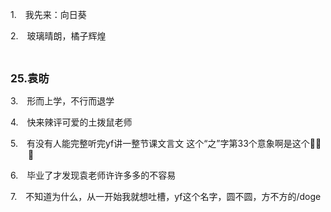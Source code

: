<p class="MsoNormal" style="margin-left:21.0pt;text-indent:-21.0pt;mso-list:l10 level1 lfo11">
<?if !supportLists?><span lang="EN-US"><span style="mso-list:Ignore">1.<span style='font:7.0pt "Times New Roman"'>     
                    </span></span></span>
<?endif?>我先来：向日葵
        </p><p class="MsoNormal" style="margin-left:21.0pt;text-indent:-21.0pt;mso-list:l10 level1 lfo11">
<?if !supportLists?><span lang="EN-US"><span style="mso-list:Ignore">2.<span style='font:7.0pt "Times New Roman"'>     
                    </span></span></span>
<?endif?>玻璃晴朗，橘子辉煌
        </p><p class="MsoNormal"><span lang="EN-US">
<o:p> </o:p>
</span></p><p class="MsoNormal"><b><span lang="EN-US" style="font-size:13.0pt">25.</span></b><span class="GramE"><b><span style="font-size:13.0pt">袁</span></b></span><b><span style="font-size:13.0pt">昉</span></b></p><p class="MsoNormal" style="margin-left:21.0pt;text-indent:-21.0pt;mso-list:l10 level1 lfo11">
<?if !supportLists?><span lang="EN-US"><span style="mso-list:Ignore">3.<span style='font:7.0pt "Times New Roman"'>     
                    </span></span></span>
<?endif?>形而上学，不行而退学
        </p><p class="MsoNormal" style="margin-left:21.0pt;text-indent:-21.0pt;mso-list:l10 level1 lfo11">
<?if !supportLists?><span lang="EN-US"><span style="mso-list:Ignore">4.<span style='font:7.0pt "Times New Roman"'>     
                    </span></span></span>
<?endif?><span class="GramE">快来辣评可爱</span>的土拨鼠老师
        </p><p class="MsoNormal" style="margin-left:21.0pt;text-indent:-21.0pt;mso-list:l10 level1 lfo11">
<?if !supportLists?><span lang="EN-US"><span style="mso-list:Ignore">5.<span style='font:7.0pt "Times New Roman"'>     
                    </span></span></span>
<?endif?>有没有人能完整听完<span class="SpellE"><span lang="EN-US">yf</span></span>讲一整节课文言文
            这个<span lang="EN-US">“</span>之<span lang="EN-US">”</span>字第<span lang="EN-US">33</span>个意象啊是这个<span class="Emoji"><span lang="EN-US">🌚🌚🌚</span></span>
</p><p class="MsoNormal" style="margin-left:21.0pt;text-indent:-21.0pt;mso-list:l10 level1 lfo11">
<?if !supportLists?><span lang="EN-US"><span style="mso-list:Ignore">6.<span style='font:7.0pt "Times New Roman"'>     
                    </span></span></span>
<?endif?>毕业了才发现袁老师许许多多的不容易
        </p><p class="MsoNormal" style="margin-left:21.0pt;text-indent:-21.0pt;mso-list:l10 level1 lfo11">
<?if !supportLists?><span lang="EN-US"><span style="mso-list:Ignore">7.<span style='font:7.0pt "Times New Roman"'>     
                    </span></span></span>
<?endif?>不知道为什么，从一开始我就想吐槽，<span class="SpellE"><span lang="EN-US">yf</span></span>这个名字，圆不圆，方不方的<span lang="EN-US">/doge</span>
</p>